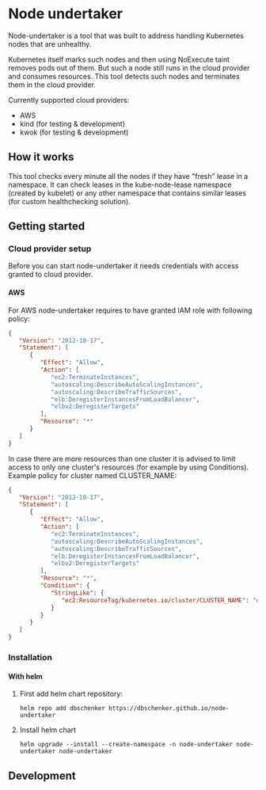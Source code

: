 # Node undertaker

Node-undertaker is a tool that was built to address handling Kubernetes nodes that are unhealthy.

Kubernetes itself marks such nodes and then using NoExecute taint removes pods out of them. But such a node still
runs in the cloud provider and consumes resources. This tool detects such nodes and terminates them in the cloud provider.

Currently supported cloud providers:
* AWS
* kind (for testing & development)
* kwok (for testing & development)

## How it works

This tool checks every minute all the nodes if they have "fresh" lease in a namespace.
It can check leases in the kube-node-lease namespace (created by kubelet) or any other namespace that contains similar leases (for custom healthchecking solution).

[//]: # (//TODO state diagram)


## Getting started

### Cloud provider setup

Before you can start node-undertaker it needs credentials with access granted to cloud provider.

#### AWS
For AWS node-undertaker requires to have granted IAM role with following policy:

```json
{
   "Version": "2012-10-17",
   "Statement": [
      {
         "Effect": "Allow",
         "Action": [
            "ec2:TerminateInstances",
            "autoscaling:DescribeAutoScalingInstances",
            "autoscaling:DescribeTrafficSources",
            "elb:DeregisterInstancesFromLoadBalancer",
            "elbv2:DeregisterTargets"
         ],
         "Resource": "*"
      }
   ]
}
```

In case there are more resources than one cluster it is advised to limit access to only one cluster's resources (for example by using Conditions). Example policy for cluster named CLUSTER_NAME: 

```json
{
   "Version": "2012-10-17",
   "Statement": [
      {
         "Effect": "Allow",
         "Action": [
            "ec2:TerminateInstances",
            "autoscaling:DescribeAutoScalingInstances",
            "autoscaling:DescribeTrafficSources",
            "elb:DeregisterInstancesFromLoadBalancer",
            "elbv2:DeregisterTargets"
         ],
         "Resource": "*",
         "Condition": {
            "StringLike": {
               "ec2:ResourceTag/kubernetes.io/cluster/CLUSTER_NAME": "owned"
            }
         }
      }
   ]
}
```

### Installation
#### With helm

1. First add helm chart repository:
   ```
   helm repo add dbschenker https://dbschenker.github.io/node-undertaker
   ```
2. Install helm chart
    ```shell
    helm upgrade --install --create-namespace -n node-undertaker node-undertaker node-undertaker
    ```

## Development

[//]: # (TODO write something here)